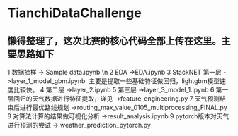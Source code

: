 # TianchiDataChallenge
## 懒得整理了，这次比赛的核心代码全部上传在这里。主要思路如下
1 数据抽样 -> Sample data.ipynb \n
2 EDA ->EDA.ipynb
3 StackNET 第一层 ->layer_1_model_gbm.ipynb
  主要是提取一些基础特征做回归，lightgbm模型速度比较快。
4 第二层 ->layer_2.ipynb
5 第三层 ->layer_3_model_1.ipynb
6 第一层回归的天气数据进行特征提取，详见 ->feature_engineering.py
7 天气预测结束后进行最优路线规划 ->routing_max_value_0105_multiprocessing_FINAL.py
8 对算法计算的结果做可视化分析 ->result_analysis.ipynb
9 pytorch版本对天气进行预测的尝试 -> weather_prediction_pytorch.py

